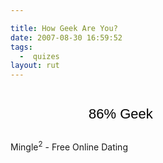 ```yaml
---

title: How Geek Are You?
date: 2007-08-30 16:59:52
tags:
  -  quizes
layout: rut
---
```


<a href="http://mingle2.com/geek-quiz" style="text-decoration: none; background: url('http://mingle2.com/css/img/quiz/badge1_green.jpg') no-repeat; display: block; width: 268px; height: 82px;"><span style="display: block; padding-left: 125px; padding-top: 28px; color: #000; font-family: Arial; font-size: 22px;">86% Geek</span></a>Mingle<sup>2</sup> - <a style="text-decoration: none;" href="http://mingle2.com/">Free Online Dating</a>

